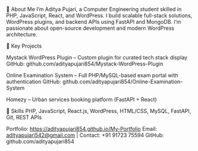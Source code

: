 🔹 About Me
I’m Aditya Pujari, a Computer Engineering student skilled in PHP, JavaScript, React, and WordPress. I build scalable full-stack solutions, WordPress plugins, and backend APIs using FastAPI and MongoDB. I’m passionate about open-source development and modern WordPress architecture.

🔹 Key Projects

Mystack WordPress Plugin – Custom plugin for curated tech stack display
GitHub: github.com/adityapujari854/Mystack-WordPress-Plugin

Online Examination System – Full PHP/MySQL-based exam portal with authentication
GitHub: github.com/adityapujari854/Online-Examination-System

Homezy – Urban services booking platform (FastAPI + React)

🔹 Skills
PHP, JavaScript, React.js, WordPress, HTML/CSS, MySQL, FastAPI, Git, REST APIs

Portfolio: https://adityapujari854.github.io/My-Portfolio
Email: adityapujari542@gmail.com | Contact: +91 91723 75594
GitHub: github.com/adityapujari854
